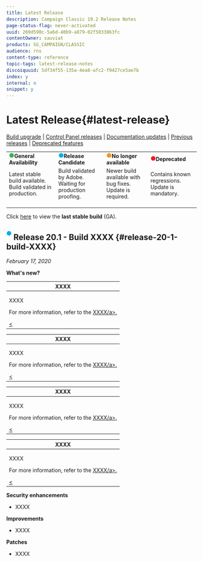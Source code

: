 ```yaml
---
title: Latest Release
description: Campaign Classic 19.2 Release Notes
page-status-flag: never-activated
uuid: 269d590c-5a6d-40b9-a879-02f5033863fc
contentOwner: sauviat
products: SG_CAMPAIGN/CLASSIC
audience: rns
content-type: reference
topic-tags: latest-release-notes
discoiquuid: 5df34f55-135a-4ea8-afc2-f9427ce5ae7b
index: y
internal: n
snippet: y
---
```


# Latest Release{#latest-release}

[Build upgrade](https://helpx.adobe.com/campaign/kb/acc-build-upgrade.html) &#124; [Control Panel releases](https://docs.adobe.com/content/help/en/control-panel/using/release-notes.html) &#124; [Documentation updates](../../rn/using/documentation-updates.md) &#124; [Previous releases](../../rn/using/release--19-1.md) &#124; [Deprecated features](https://helpx.adobe.com/campaign/kb/deprecated-and-removed-features.html)

<table> 
 <tbody> 
  <tr> 
   <td><img src="assets/green3.png"/><strong>General Availability</strong></td>
   <td><img src="assets/blue3.png"/><strong>Release Candidate</strong></td> 
   <td><img src="assets/orange3.png"/><strong>No longer available</strong></td> 
   <td><img src="assets/red3.png"/><strong>Deprecated</strong></td> 
  </tr> 
   <tr> 
   <td>Latest stable build available. Build validated in production.<br>&nbsp;</td>
   <td>Build validated by Adobe. Waiting for production proofing.<br>&nbsp;</td>
   <td>Newer build available with bug fixes. Update is required.<br>&nbsp;</td>
   <td>Contains known regressions. Update is mandatory.<br>&nbsp;</td>
  </tr> 
 </tbody> 
</table>

Click [here](../../rn/using/release--19-1.md#release-19-1-4-build-9032) to view the **last stable build** (GA).

## ![](assets/blue2.png) Release 20.1 - Build XXXX {#release-20-1-build-XXXX} 

_February 17, 2020_

**What's new?**

<table> 
 <thead> 
  <tr> 
   <th> <strong>XXXX</strong><br /> </th> 
  </tr> 
 </thead> 
 <tbody> 
  <tr> 
   <td> <p>XXXX</p>
    <p>For more information, refer to the <a href="../../workflow/using/monitoring-workflow-execution.md#filtering-workflows-status">XXXX/a>.</p><
   </td> 
  </tr> 
 </tbody> 
</table>

<table> 
 <thead> 
  <tr> 
   <th> <strong>XXXX</strong><br /> </th> 
  </tr> 
 </thead> 
 <tbody> 
  <tr> 
   <td> <p>XXXX</p>
    <p>For more information, refer to the <a href="../../workflow/using/monitoring-workflow-execution.md#filtering-workflows-status">XXXX/a>.</p><
   </td> 
  </tr> 
 </tbody> 
</table>

<table> 
 <thead> 
  <tr> 
   <th> <strong>XXXX</strong><br /> </th> 
  </tr> 
 </thead> 
 <tbody> 
  <tr> 
   <td> <p>XXXX</p>
    <p>For more information, refer to the <a href="../../workflow/using/monitoring-workflow-execution.md#filtering-workflows-status">XXXX/a>.</p><
   </td> 
  </tr> 
 </tbody> 
</table>

<table> 
 <thead> 
  <tr> 
   <th> <strong>XXXX</strong><br /> </th> 
  </tr> 
 </thead> 
 <tbody> 
  <tr> 
   <td> <p>XXXX</p>
    <p>For more information, refer to the <a href="../../workflow/using/monitoring-workflow-execution.md#filtering-workflows-status">XXXX/a>.</p><
   </td> 
  </tr> 
 </tbody> 
</table>

**Security enhancements**

* XXXX

**Improvements**

* XXXX

**Patches**

* XXXX